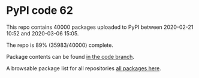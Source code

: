# PyPI code 62

This repo contains 40000 packages uploaded to PyPI between 
2020-02-21 10:52 and 2020-03-06 15:05.

The repo is 89% (35983/40000) complete.

Package contents can be found [in the code branch](https://github.com/pypi-data/pypi-mirror-62/tree/code/packages).

A browsable package list for all repositories [all packages here](https://pypi-data.github.io/website/repositories/pypi-mirror-62).


